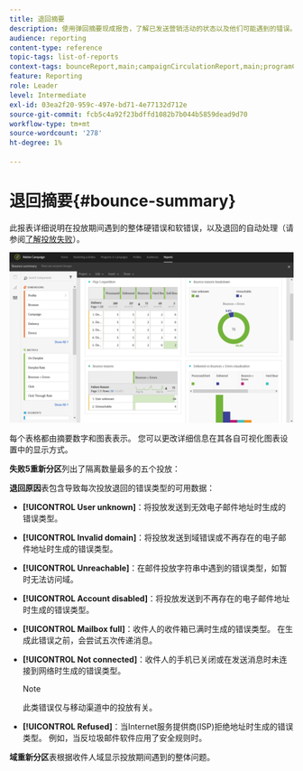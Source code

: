```yaml
---
title: 退回摘要
description: 使用弹回摘要现成报告，了解已发送营销活动的状态以及他们可能遇到的错误。
audience: reporting
content-type: reference
topic-tags: list-of-reports
context-tags: bounceReport,main;campaignCirculationReport,main;programCirculationReport,main
feature: Reporting
role: Leader
level: Intermediate
exl-id: 03ea2f20-959c-497e-bd71-4e77132d712e
source-git-commit: fcb5c4a92f23bdffd1082b7b044b5859dead9d70
workflow-type: tm+mt
source-wordcount: '278'
ht-degree: 1%

---
```


# 退回摘要{#bounce-summary}

此报表详细说明在投放期间遇到的整体硬错误和软错误，以及退回的自动处理（请参阅[了解投放失败](../../sending/using/understanding-delivery-failures.md)）。

![](assets/campaign_reports_bounces.png)

每个表格都由摘要数字和图表表示。 您可以更改详细信息在其各自可视化图表设置中的显示方式。

**失败5重新分区**&#x200B;列出了隔离数量最多的五个投放：

**退回原因**&#x200B;表包含导致每次投放退回的错误类型的可用数据：

* **[!UICONTROL User unknown]**：将投放发送到无效电子邮件地址时生成的错误类型。
* **[!UICONTROL Invalid domain]**：将投放发送到域错误或不再存在的电子邮件地址时生成的错误类型。
* **[!UICONTROL Unreachable]**：在邮件投放字符串中遇到的错误类型，如暂时无法访问域。
* **[!UICONTROL Account disabled]**：将投放发送到不再存在的电子邮件地址时生成的错误类型。
* **[!UICONTROL Mailbox full]**：收件人的收件箱已满时生成的错误类型。 在生成此错误之前，会尝试五次传递消息。
* **[!UICONTROL Not connected]**：收件人的手机已关闭或在发送消息时未连接到网络时生成的错误类型。

  >[!NOTE]
  >
  >此类错误仅与移动渠道中的投放有关。

* **[!UICONTROL Refused]**：当Internet服务提供商(ISP)拒绝地址时生成的错误类型。 例如，当反垃圾邮件软件应用了安全规则时。

**域重新分区**&#x200B;表根据收件人域显示投放期间遇到的整体问题。
